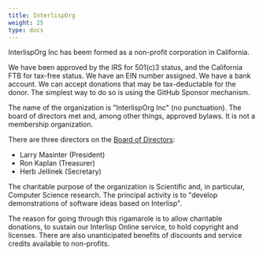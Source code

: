 ```yaml
---
title: InterlispOrg
weight: 25
type: docs
---
```


InterlispOrg Inc has beem formed as a non-profit corporation in California.

We have been approved by the IRS for 501(c)3 status, and the California FTB for tax-free status. We have an EIN number assigned. We have a bank account. We can accept donations that may be tax-deductable for the donor. The simplest way to do so is using the GitHub Sponsor mechanism.

The name of the organization is "InterlispOrg Inc" (no punctuation).
The board of directors met and, among other things, approved bylaws.
It is not a membership organization.

There are three directors on the [Board of Directors](mailto:board@interlisp.org):

* Larry Masinter (President)
* Ron Kaplan (Treasurer)
* Herb Jellinek (Secretary)

The charitable purpose of the organization is Scientific and, in particular, Computer Science research.
The principal activity is to "develop demonstrations of software ideas based on Interlisp".

The reason for going through this rigamarole is to allow charitable donations, to sustain our Interlisp Online service, to hold copyright and licenses. There are also unanticipated benefits of discounts and service credits available to non-profits.
